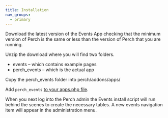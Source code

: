 ```yaml
---
title: Installation
nav_groups:
  - primary
---
```


Download the latest version of the Events App checking that the minimum version of Perch is the same or less than the version of Perch that you are running.

Unzip the download where you will find two folders.

-   events – which contains example pages
-   perch_events – which is the actual app

Copy the perch_events folder into perch/addons/apps/

Add `perch_events` [to your apps.php file](/perch/getting-started/installing/apps).

When you next log into the Perch admin the Events install script will run behind the scenes to create the necessary tables. A new events navigation item will appear in the administration menu.
